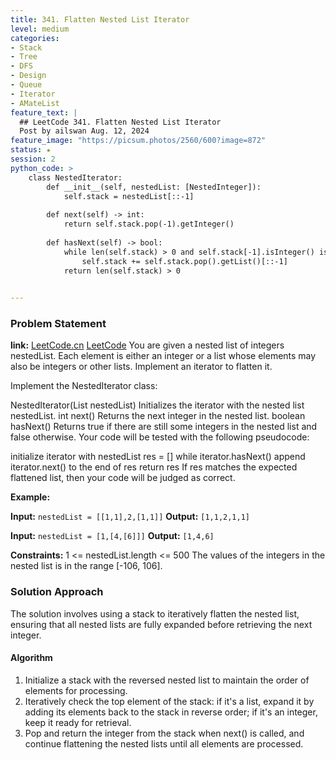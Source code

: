 ```yaml
---
title: 341. Flatten Nested List Iterator
level: medium
categories:
- Stack
- Tree
- DFS
- Design
- Queue
- Iterator
- AMateList
feature_text: |
  ## LeetCode 341. Flatten Nested List Iterator
  Post by ailswan Aug. 12, 2024
feature_image: "https://picsum.photos/2560/600?image=872"
status: ★
session: 2
python_code: >
    class NestedIterator:
        def __init__(self, nestedList: [NestedInteger]):
            self.stack = nestedList[::-1]
        
        def next(self) -> int:
            return self.stack.pop(-1).getInteger()
        
        def hasNext(self) -> bool:
            while len(self.stack) > 0 and self.stack[-1].isInteger() is False:
                self.stack += self.stack.pop().getList()[::-1]
            return len(self.stack) > 0
 

---
```


### Problem Statement
**link:**
[LeetCode.cn](https://leetcode.cn/problems/flatten-nested-list-iterator/)
[LeetCode](https://leetcode.com/flatten-nested-list-iterator/)
You are given a nested list of integers nestedList. Each element is either an integer or a list whose elements may also be integers or other lists. Implement an iterator to flatten it.

Implement the NestedIterator class:

NestedIterator(List<NestedInteger> nestedList) Initializes the iterator with the nested list nestedList.
int next() Returns the next integer in the nested list.
boolean hasNext() Returns true if there are still some integers in the nested list and false otherwise.
Your code will be tested with the following pseudocode:

initialize iterator with nestedList
res = []
while iterator.hasNext()
    append iterator.next() to the end of res
return res
If res matches the expected flattened list, then your code will be judged as correct.

**Example:**

**Input:** `nestedList = [[1,1],2,[1,1]]`
**Output:** `[1,1,2,1,1]`
 
**Input:** `nestedList = [1,[4,[6]]]`
**Output:** `[1,4,6]`

**Constraints:**
1 <= nestedList.length <= 500
The values of the integers in the nested list is in the range [-106, 106].
 
### Solution Approach
The solution involves using a stack to iteratively flatten the nested list, ensuring that all nested lists are fully expanded before retrieving the next integer.

#### Algorithm
1. Initialize a stack with the reversed nested list to maintain the order of elements for processing.
2. Iteratively check the top element of the stack: if it's a list, expand it by adding its elements back to the stack in reverse order; if it's an integer, keep it ready for retrieval.
3. Pop and return the integer from the stack when next() is called, and continue flattening the nested lists until all elements are processed.